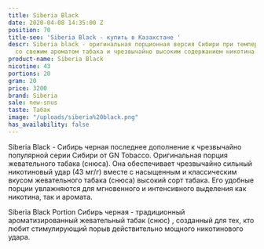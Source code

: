 ```yaml
---
title: Siberia Black
date: 2020-04-08 14:35:00 Z
position: 70
title-seo: 'Siberia Black - купить в Казахстане '
descr: Siberia black - оригинальная порционная версия Сибири при температуре -80 °C,
  со свежим ароматом табака и чрезвычайно высоким содержанием никотина - 43 мг / г
product-name: Siberia Black
nicotine: 43
portions: 20
gram: 20
price: 3200
brand: Siberia
sale: new-snus
taste: Табак
image: "/uploads/siberia%20black.png"
has_availability: false
---
```


Siberia Black - Сибирь черная  последнее дополнение к чрезвычайно популярной серии Сибири от GN Tobacco. Оригинальная порция жевательного табака (снюса). Она обеспечивает чрезвычайно сильный никотиновый удар (43 мг/г) вместе с насыщенным и классическим вкусом жевательного табака (снюса) высокий сорт табака. Его удобные порции увлажняются для мгновенного и интенсивного выделения как никотина, так и аромата.

Siberia Black Portion Сибирь черная  - традиционный ароматизированный жевательный табак (снюс) , созданный для тех, кто любит стимулирующий порыв действительно мощного никотинового удара.